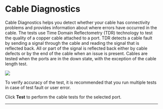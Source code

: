 # Cable Diagnostics

Cable Diagnostics helps you detect whether your cable has connectivity problems and provides information about where errors have occurred in the cable. The tests use Time Domain Reflectometry \(TDR\) technology to test the quality of a copper cable attached to a port. TDR detects a cable fault by sending a signal through the cable and reading the signal that is reflected back. All or part of the signal is reflected back either by cable defects or by the end of the cable when an issue is present. Cables are tested when the ports are in the down state, with the exception of the cable length test.

![](https://lh6.googleusercontent.com/U_sfmNI5yr-FMZbZjlckCMZSQm56SoRkNDlMQdAKUAYytoo68IY6VsSHyuH0ypChvlL3LDiypRj8q6tQ18VSkjfUrEjvrKynHWXtAR6PZ0GEHGZ7X1gqWQo9pEcJXigaHbrhw8s)

To verify accuracy of the test, it is recommended that you run multiple tests in case of test fault or user error.  


Click **Test** to perform the cable tests for the selected port.  
****

